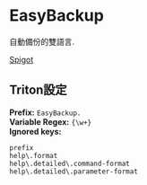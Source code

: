 # EasyBackup

自動備份的雙語言.

[Spigot](https://www.spigotmc.org/resources/%E2%AD%90-easybackup-%E2%AD%90-easy-and-powerful-backup-service-protecting-servers-since-2015.8017/)

## Triton設定

**Prefix:** `EasyBackup.`  
**Variable Regex:** `{\w+}`  
**Ignored keys:**

```
prefix
help\.format
help\.detailed\.command-format
help\.detailed\.parameter-format
```
